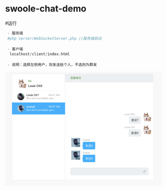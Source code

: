 # swoole-chat-demo

#运行

```php
 - 服务端
 #php server/WebSocketServer.php //服务端启动
 
 - 客户端
  localhost/client/index.html
 
 - 说明：选择左侧用户，则发送给个人，不选则为群发
```
![效果展示](https://github.com/jun688/swoole-demo/blob/master/client/images/room.png)